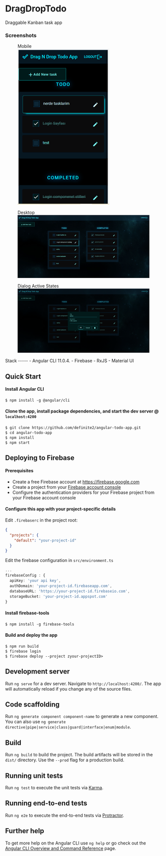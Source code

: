 # DragDropTodo

Draggable Kanban task app

### Screenshots

<figure>
<figcaption>Mobile</figcaption>
<img src="./src/assets/screenshots/mobile-2.png" alt="mobile ss" height="500"/>
</figure>

<figure>
<figcaption>Desktop</figcaption>
<img src="./src/assets/screenshots/desktop-hover.png" alt="desktop ss" />
</figure>
<figure>
<figcaption>Dialog Active States</figcaption>
<img src="./src/assets/screenshots/desktop-actives.png" alt="desktop ss" />
</figure>
Stack
-----
- Angular CLI 11.0.4.
- Firebase
- RxJS
- Material UI

## Quick Start

#### Install Angular CLI

```shell
$ npm install -g @angular/cli
```

#### Clone the app, install package dependencies, and start the dev server @ `localhost:4200`

```shell
$ git clone https://github.com/definite2/angular-todo-app.git
$ cd angular-todo-app
$ npm install
$ npm start
```

## Deploying to Firebase

#### Prerequisites

- Create a free Firebase account at https://firebase.google.com
- Create a project from your [Firebase account console](https://console.firebase.google.com)
- Configure the authentication providers for your Firebase project from your Firebase account console

#### Configure this app with your project-specific details

Edit `.firebaserc` in the project root:

```json
{
  "projects": {
    "default": "your-project-id"
  }
}
```

Edit the firebase configuration in `src/environment.ts`

```typescript
...
firebaseConfig : {
  apiKey: 'your api key',
  authDomain: 'your-project-id.firebaseapp.com',
  databaseURL: 'https://your-project-id.firebaseio.com',
  storageBucket: 'your-project-id.appspot.com'
}
```

#### Install firebase-tools

```shell
$ npm install -g firebase-tools
```

#### Build and deploy the app

```shell
$ npm run build
$ firebase login
$ firebase deploy --project zyour-projectID>
```

## Development server

Run `ng serve` for a dev server. Navigate to `http://localhost:4200/`. The app will automatically reload if you change any of the source files.

## Code scaffolding

Run `ng generate component component-name` to generate a new component. You can also use `ng generate directive|pipe|service|class|guard|interface|enum|module`.

## Build

Run `ng build` to build the project. The build artifacts will be stored in the `dist/` directory. Use the `--prod` flag for a production build.

## Running unit tests

Run `ng test` to execute the unit tests via [Karma](https://karma-runner.github.io).

## Running end-to-end tests

Run `ng e2e` to execute the end-to-end tests via [Protractor](http://www.protractortest.org/).

## Further help

To get more help on the Angular CLI use `ng help` or go check out the [Angular CLI Overview and Command Reference](https://angular.io/cli) page.
